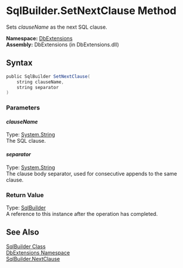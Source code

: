 SqlBuilder.SetNextClause Method
===============================
Sets *clauseName* as the next SQL clause.

**Namespace:** [DbExtensions][1]  
**Assembly:** DbExtensions (in DbExtensions.dll)

Syntax
------

```csharp
public SqlBuilder SetNextClause(
	string clauseName,
	string separator
)
```

### Parameters

#### *clauseName*
Type: [System.String][2]  
The SQL clause.

#### *separator*
Type: [System.String][2]  
The clause body separator, used for consecutive appends to the same clause.

### Return Value
Type: [SqlBuilder][3]  
A reference to this instance after the operation has completed.

See Also
--------
[SqlBuilder Class][3]  
[DbExtensions Namespace][1]  
[SqlBuilder.NextClause][4]  

[1]: ../README.md
[2]: http://msdn.microsoft.com/en-us/library/s1wwdcbf
[3]: README.md
[4]: NextClause.md